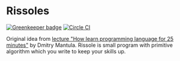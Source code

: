 # Rissoles

[![Greenkeeper badge](https://badges.greenkeeper.io/Nitive/rissoles.svg)](https://greenkeeper.io/)
[![Circle CI](https://circleci.com/gh/Nitive/rissoles.svg?style=svg)](https://circleci.com/gh/Nitive/rissoles) 

Original idea from [lecture "How learn programming language for 25 minutes"](https://www.youtube.com/watch?v=khgHk72T6fQ) by Dmitry Mantula.
Rissole is small program with primitive algorithm which you write to keep your skills up.
